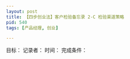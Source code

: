 ```yaml
---
layout: post
title: 【四步创业法】客户检验备忘录 2-C 检验渠道策略
pid: 540
tags: [产品经理, 创业]

---
```


目标：
记录者：
时间：
完成条件：


